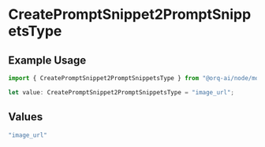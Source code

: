 # CreatePromptSnippet2PromptSnippetsType

## Example Usage

```typescript
import { CreatePromptSnippet2PromptSnippetsType } from "@orq-ai/node/models/operations";

let value: CreatePromptSnippet2PromptSnippetsType = "image_url";
```

## Values

```typescript
"image_url"
```